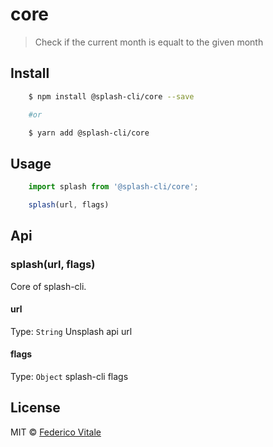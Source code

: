 # core
> Check if the current month is equalt to the given month

## Install
```sh
	$ npm install @splash-cli/core --save

	#or

	$ yarn add @splash-cli/core
```

## Usage
```js
	import splash from '@splash-cli/core';

	splash(url, flags)
```

## Api
### splash(url, flags)
Core of splash-cli.

#### url
Type: `String`
Unsplash api url

#### flags
Type: `Object`
splash-cli flags

## License
MIT © [Federico Vitale](https://federicovitale.me)